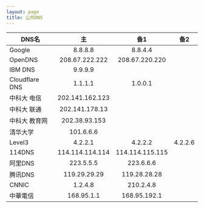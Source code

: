```yaml
---
layout: page
title: 公共DNS
---
```



| DNS名  |   主   |   备1   |   备2   |
| --------   | :-----:  | :-----:  | :-----:  |
| Google  | 8.8.8.8| 8.8.4.4 ||
| OpenDNS| 208.67.222.222|208.67.220.220||
| IBM DNS|9.9.9.9|        ||
|Cloudflare DNS|1.1.1.1|1.0.0.1||
|中科大 电信|202.141.162.123|||
|中科大 联通|202.141.178.13|||
|中科大 教育网|202.38.93.153|||
|清华大学|101.6.6.6|||
|Level3|4.2.2.1|4.2.2.2|4.2.2.6|
| 114DNS |114.114.114.114 | 114.114.115.115||
| 阿里DNS |223.5.5.5|223.6.6.6||
|腾讯DNS|119.29.29.29|119.28.28.28||
|CNNIC| 1.2.4.8|210.2.4.8||
|中華電信|168.95.1.1|168.95.192.1||
